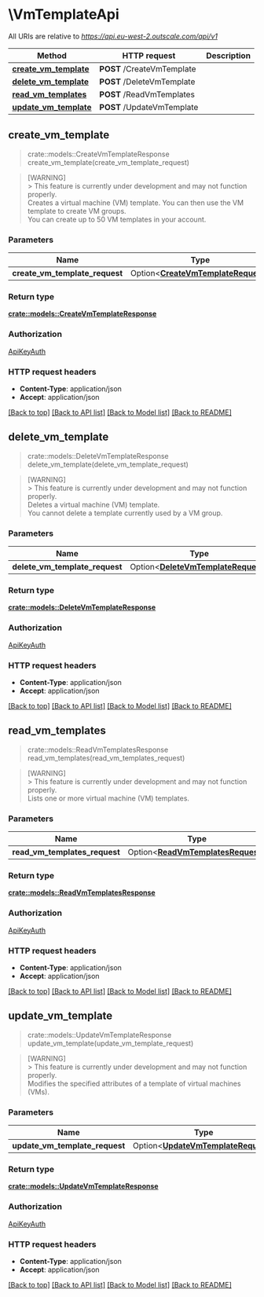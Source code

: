 # \VmTemplateApi

All URIs are relative to *https://api.eu-west-2.outscale.com/api/v1*

Method | HTTP request | Description
------------- | ------------- | -------------
[**create_vm_template**](VmTemplateApi.md#create_vm_template) | **POST** /CreateVmTemplate | 
[**delete_vm_template**](VmTemplateApi.md#delete_vm_template) | **POST** /DeleteVmTemplate | 
[**read_vm_templates**](VmTemplateApi.md#read_vm_templates) | **POST** /ReadVmTemplates | 
[**update_vm_template**](VmTemplateApi.md#update_vm_template) | **POST** /UpdateVmTemplate | 



## create_vm_template

> crate::models::CreateVmTemplateResponse create_vm_template(create_vm_template_request)


> [WARNING]<br /> > This feature is currently under development and may not function properly.<br />  Creates a virtual machine (VM) template. You can then use the VM template to create VM groups.<br /> You can create up to 50 VM templates in your account.

### Parameters


Name | Type | Description  | Required | Notes
------------- | ------------- | ------------- | ------------- | -------------
**create_vm_template_request** | Option<[**CreateVmTemplateRequest**](CreateVmTemplateRequest.md)> |  |  |

### Return type

[**crate::models::CreateVmTemplateResponse**](CreateVmTemplateResponse.md)

### Authorization

[ApiKeyAuth](../README.md#ApiKeyAuth)

### HTTP request headers

- **Content-Type**: application/json
- **Accept**: application/json

[[Back to top]](#) [[Back to API list]](../README.md#documentation-for-api-endpoints) [[Back to Model list]](../README.md#documentation-for-models) [[Back to README]](../README.md)


## delete_vm_template

> crate::models::DeleteVmTemplateResponse delete_vm_template(delete_vm_template_request)


> [WARNING]<br /> > This feature is currently under development and may not function properly.<br />  Deletes a virtual machine (VM) template.<br /> You cannot delete a template currently used by a VM group.

### Parameters


Name | Type | Description  | Required | Notes
------------- | ------------- | ------------- | ------------- | -------------
**delete_vm_template_request** | Option<[**DeleteVmTemplateRequest**](DeleteVmTemplateRequest.md)> |  |  |

### Return type

[**crate::models::DeleteVmTemplateResponse**](DeleteVmTemplateResponse.md)

### Authorization

[ApiKeyAuth](../README.md#ApiKeyAuth)

### HTTP request headers

- **Content-Type**: application/json
- **Accept**: application/json

[[Back to top]](#) [[Back to API list]](../README.md#documentation-for-api-endpoints) [[Back to Model list]](../README.md#documentation-for-models) [[Back to README]](../README.md)


## read_vm_templates

> crate::models::ReadVmTemplatesResponse read_vm_templates(read_vm_templates_request)


> [WARNING]<br /> > This feature is currently under development and may not function properly.<br />  Lists one or more virtual machine (VM) templates.

### Parameters


Name | Type | Description  | Required | Notes
------------- | ------------- | ------------- | ------------- | -------------
**read_vm_templates_request** | Option<[**ReadVmTemplatesRequest**](ReadVmTemplatesRequest.md)> |  |  |

### Return type

[**crate::models::ReadVmTemplatesResponse**](ReadVmTemplatesResponse.md)

### Authorization

[ApiKeyAuth](../README.md#ApiKeyAuth)

### HTTP request headers

- **Content-Type**: application/json
- **Accept**: application/json

[[Back to top]](#) [[Back to API list]](../README.md#documentation-for-api-endpoints) [[Back to Model list]](../README.md#documentation-for-models) [[Back to README]](../README.md)


## update_vm_template

> crate::models::UpdateVmTemplateResponse update_vm_template(update_vm_template_request)


> [WARNING]<br /> > This feature is currently under development and may not function properly.<br />  Modifies the specified attributes of a template of virtual machines (VMs).

### Parameters


Name | Type | Description  | Required | Notes
------------- | ------------- | ------------- | ------------- | -------------
**update_vm_template_request** | Option<[**UpdateVmTemplateRequest**](UpdateVmTemplateRequest.md)> |  |  |

### Return type

[**crate::models::UpdateVmTemplateResponse**](UpdateVmTemplateResponse.md)

### Authorization

[ApiKeyAuth](../README.md#ApiKeyAuth)

### HTTP request headers

- **Content-Type**: application/json
- **Accept**: application/json

[[Back to top]](#) [[Back to API list]](../README.md#documentation-for-api-endpoints) [[Back to Model list]](../README.md#documentation-for-models) [[Back to README]](../README.md)

